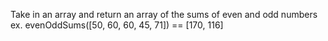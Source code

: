 Take in an array and return an array of the sums of even and odd numbers
ex.
evenOddSums([50, 60, 60, 45, 71]) == [170, 116]
